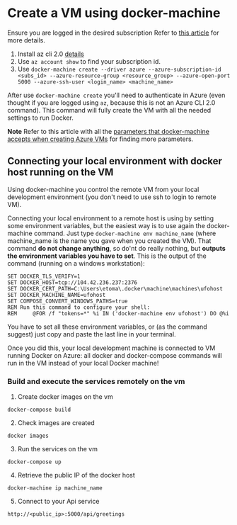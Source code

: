 # Create a VM using docker-machine

Ensure you are logged in the desired subscription Refer to [this article](https://docs.microsoft.com/en-us/cli/azure/authenticate-azure-cli) for more details.

1. Install az cli 2.0 [details](https://docs.microsoft.com/es-es/cli/azure/install-azure-cli?view=azure-cli-latest)
2. Use `az account show` to find your subscription id.
3. Use `docker-machine create --driver azure --azure-subscription-id <subs_id> --azure-resource-group <resource_group> --azure-open-port 5000 --azure-ssh-user <login_name> <machine_name>`

After use `docker-machine create` you'll need to authenticate in Azure (even thought if you are logged using `az`, because this is not an Azure CLI 2.0 command). This command will fully create the VM with all the needed settings to run Docker.

**Note** Refer to this article with all the [parameters that docker-machine accepts when creating Azure VMs](https://docs.docker.com/machine/drivers/azure/#options) for finding more parameters.

## Connecting your local environment with docker host running on the VM

Using docker-machine you control the remote VM from your local development environment (you don't need to use ssh to login to remote VM).

Connecting your local environment to a remote host is using by setting some environment variables, but the easiest way is to use again the docker-machine command. Just type `docker-machine env machine_name` (where machine_name is the name you gave when you created the VM). That command **do not change anything**, so do'nt do really nothing, but **outputs the environment variables you have to set**. This is the output of the command (running on a windows workstation):

```
SET DOCKER_TLS_VERIFY=1
SET DOCKER_HOST=tcp://104.42.236.237:2376
SET DOCKER_CERT_PATH=C:\Users\etoma\.docker\machine\machines\ufohost
SET DOCKER_MACHINE_NAME=ufohost
SET COMPOSE_CONVERT_WINDOWS_PATHS=true
REM Run this command to configure your shell:
REM     @FOR /f "tokens=*" %i IN ('docker-machine env ufohost') DO @%i
```

You have to set all these environment variables, or (as the command suggest) just copy and paste the last line in your terminal.

Once you did this, your local development machine is connected to VM running Docker on Azure: all docker and docker-compose commands will run in the VM instead of your local Docker machine!

### Build and execute the services remotely on the vm

1. Create docker images on the vm
```
docker-compose build
```
2. Check images are created
```
docker images
```
3. Run the services on the vm
```
docker-compose up
```
4. Retrieve the public IP of the docker host
```
docker-machine ip machine_name
```
5. Connect to your Api service
```
http://<public_ip>:5000/api/greetings
```
